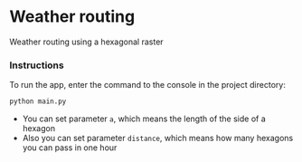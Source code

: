# Weather routing
Weather routing using a hexagonal raster

### Instructions 

To run the app, enter the command to the console in the project directory:
```bash
python main.py
```
- You can set parameter ```a```, which means the length of the side of a hexagon
- Also you can set parameter ```distance```, which means how many hexagons you can pass
in one hour